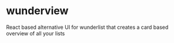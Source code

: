 # wunderview
React based alternative UI for wunderlist that creates a card based overview of all your lists
